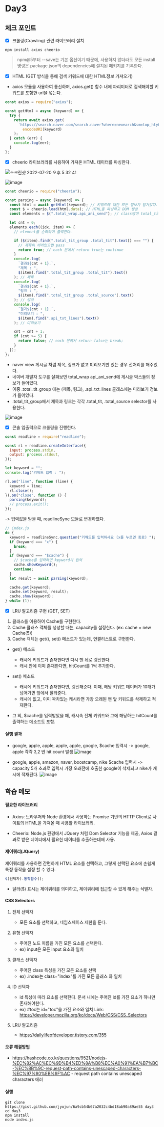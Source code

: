 # Day3

## 체크 포인트

- [x] 크롤링(Crawling) 관련 라이브러리 설치

```shell
npm install axios cheerio
```

> npm@5부터 --save는 기본 옵션이기 때문에, 사용하지 않더라도 모든 install 명령은 package.json의 dependencies에 설치된 패키지를 기록한다.

- [x] HTML (GET 방식을 통해 검색 키워드에 대한 HTML정보 가져오기)

- axios 모듈을 사용하여 통신하며, axios.get() 함수 내에 파리미터로 검색해야할 키워드를 포함한 url을 넣는다.

```javascript
const axios = require("axios");

const getHtml = async (keyword) => {
  try {
    return await axios.get(
      `https://search.naver.com/search.naver?where=nexearch&sm=top_hty&fbm=0&ie=utf8&query=` +
        encodeURI(keyword)
    );
  } catch (err) {
    console.log(eer);
  }
};
```

- [x] cheerio 라이브러리를 사용하여 가져온 HTML 데이터를 파싱한다.

![스크린샷 2022-07-20 오후 5 32 41](https://user-images.githubusercontent.com/64758931/179936421-f8b17140-d6ba-4ec3-bffc-2d1f24ca4493.png)

![image](https://user-images.githubusercontent.com/64758931/179936377-09e7269a-fede-4265-a26e-b50c23fa70e2.png)


```javascript
const cheerio = require("cheerio");

const parsing = async (keyword) => {
  const html = await getHtml(keyword); // 키워드에 대한 모든 정보가 담겨있다.
  const $ = cheerio.load(html.data); // HTML을 파싱하고 DOM 생성
  const elements = $(".total_wrap.api_ani_send"); // class명이 total_tit_group 인 요소

  let cnt = 0;
  elements.each((idx, item) => {
    // element를 순회하여 출력한다.

    if ($(item).find(".total_tit_group .total_tit").text() === "") {
      // 제목이 비어있으면 pass
      return true; // each 문에서 return true는 continue
    }
    console.log(
      `결과${cnt + 1}.`,
      "제목 : ",
      $(item).find(".total_tit_group .total_tit").text()
    ); // 제목
    console.log(
      `결과${cnt + 1}.`,
      "링크 : ",
      $(item).find(".total_tit_group .total_source").text()
    ); // 링크
    console.log(
      `결과${cnt + 1}.`,
      "미리보기 : ",
      $(item).find(".api_txt_lines").text()
    ); // 미리보기

    cnt = cnt + 1;
    if (cnt >= 5) {
      return false; // each 문에서 return false는 break;
    }
  });
};
```

- naver view 게시글 처럼 제목, 링크가 없고 미리보기만 있는 경우 전처리를 해주었다.
- 네이버 개발자 도구를 살펴보면 total_wrap api_ani_send에 게시글 박스들의 정보가 들어있다.
- 이중 .total_tit_group 에는 (제목, 링크), .api_txt_lines 클래스에는 미리보기 정보가 들어있다.
- .total_tit_group에서 제목과 링크는 각각 .total_tit, .total_source selector를 사용한다.

![image](https://user-images.githubusercontent.com/64758931/179935964-b5956bb5-192d-458e-a3b1-17204ac775cb.png)


- [x] 콘솔 입출력으로 크롤링을 진행한다.
```javascript
const readline = require("readline");

const rl = readline.createInterface({
  input: process.stdin,
  output: process.stdout,
});

let keyword = "";
console.log("키워드 입력 : ");

rl.on("line", function (line) {
  keyword = line;
  rl.close();
}).on("close", function () {
  parsing(keyword);
  // process.exit();
});
```


-> 입력값을 받을 때, readlineSync 모듈로 변경하였다.
```javascript
// index.js
do {
  keyword = readlineSync.question("키워드를 입력하세요 (x를 누르면 종료) ");
  if (keyword === "x") {
    break;
  }
  if (keyword === "$cache") {
    // $cache를 입력하면 keyword가 입력
    cache.showKeyword();
    continue;
  }
  let result = await parsing(keyword);

  cache.get(keyword);
  cache.set(keyword, result);
  cache.show(keyword);
} while (1);
``` 

- [x] LRU 알고리즘 구현 (GET, SET)

1. 클래스를 이용하여 Cache를 구현한다.
2. Cache 클래스 객체를 생성할 때는, capacity를 설정한다. (ex: cache = new Cache(5))
3. Cache 객체는 get(), set() 메소드가 있는데, 연결리스트로 구현한다.
  * get() 메소드
    * 캐시에 키워드가 존재한다면 다시 맨 뒤로 갱신한다.
    * 캐시 안에 이미 존재한다면, hitCount를 1씩 추가한다.

  * set() 메소드
    * 캐시에 키워드가 존재한다면, 갱신해준다. 이때, 해당 키워드 데이터가 10개가 넘어가면 앞에서 잘라준다.
    * 캐시에 없고, 이미 꽉차있는 캐시라면 가장 오래된 맨 앞 키워드를 삭제하고 적재한다.

  * 그 외, $cache를 입력받았을 때, 캐시속 전체 키워드와 그에 해당하는 hitCount를 출력하는 메소드도 포함.


#### 실행 결과
- google, apple, apple, apple, apple, google, $cache 입력시
-> google, apple 각각 3,2 번 hit count 발생 
![image](https://user-images.githubusercontent.com/64758931/179998818-f6bd6c5e-26b7-4fd0-8065-206a73136d27.png)

- google, apple, amazon, naver, boostcamp, nike $cache 입력시
-> capacity 5개 초과로 입력시 가장 오래전에 호출한 google이 삭제되고 nike가 캐시에 적재된다. 
![image](https://user-images.githubusercontent.com/64758931/179998889-a9dddcfb-0181-4ff5-99f9-a72bd0184f22.png)
## 학습 메모

#### 필요한 라이브러리

- Axios: 브라우저와 Node 환경에서 사용하는 Promise 기반의 HTTP Client로 사이트의 HTML을 가져올 때 사용할 라이브러리.

- Cheerio: Node.js 환경에서 JQuery 처럼 Dom Selector 기능을 제공, Axios 결과로 받은 데이터에서 필요한 데이터를 추출하는데에 사용.

#### 제이쿼리(JQuery)

제이쿼리를 사용하면 간편하게 HTML 요소를 선택하고, 그렇게 선택된 요소에 손쉽게 특정 동작을 설정 할 수 있다.

```javascript
$(선택자).동작함수();
```

- 달러($) 표시는 제이쿼리를 의미하고, 제이쿼리에 접근할 수 있게 해주는 식별자.

#### CSS Selectors

1. 전체 선택자

   - 모든 요소를 선택하고, 네임스페이스 제한을 둔다.

2. 유형 선택자

   - 주어진 노드 이름을 가진 모든 요소를 선택한다.
   - ex) input은 모든 input 요소와 일치

3. 클래스 선택자

   - 주어진 class 특성을 가진 모든 요소를 선택
   - ex) .index는 class="index"를 가진 모든 클래스 와 일치

4. ID 선택자
   - id 특성에 따라 요소를 선택한다. 문서 내에는 주어진 id를 가진 요소가 하나만 존재해야한다.
   - ex) #toc는 id="toc"을 가진 요소와 일치
Link: https://developer.mozilla.org/ko/docs/Web/CSS/CSS_Selectors
5. LRU 알고리즘
   - https://dailylifeofdeveloper.tistory.com/355


#### 오류 해결방법

- https://hashcode.co.kr/questions/9521/nodejs-%EC%82%AC%EC%9D%B4%ED%8A%B8%EC%A0%91%EA%B7%BC-%EC%8B%9C-request-path-contains-unescaped-characters-%EC%97%90%EB%9F%AC - request path contains unescaped characters 에러


#### 실행
```shell
git clone https://gist.github.com/jyojun/6a9cb54b67a2032c4bd18ab90a89ae55 day3
cd day3
npm install
node index.js
```
